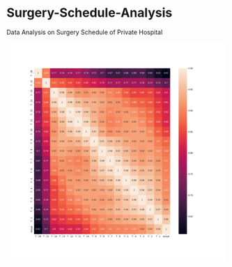 # Surgery-Schedule-Analysis
Data Analysis on Surgery Schedule of Private Hospital

![Correlation between columns](https://github.com/Darshbhi99/Surgery-Schedule-Analysis/blob/main/Images/Dataset_correlation.png?raw=true) 
